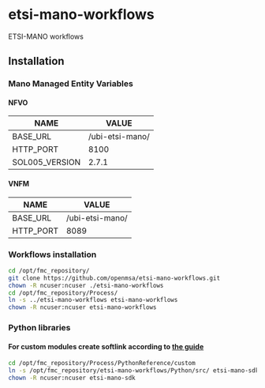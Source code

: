 # etsi-mano-workflows
ETSI-MANO workflows

## Installation

### Mano Managed Entity Variables

#### NFVO
| NAME | VALUE |
| ------ | ------ |
| BASE_URL | /ubi-etsi-mano/ |
| HTTP_PORT | 8100 |
| SOL005_VERSION | 2.7.1 |

#### VNFM
| NAME | VALUE |
| ------ | ------ |
| BASE_URL | /ubi-etsi-mano/ |
| HTTP_PORT | 8089 |


### Workflows installation

```sh
cd /opt/fmc_repository/
git clone https://github.com/openmsa/etsi-mano-workflows.git
chown -R ncuser:ncuser ./etsi-mano-workflows
cd /opt/fmc_repository/Process/
ln -s ../etsi-mano-workflows etsi-mano-workflows
chown -R ncuser:ncuser etsi-mano-workflows
```

### Python libraries
#### For custom modules create softlink according to [the guide](https://ubiqube.com/wp-content/docs/2.4.1/developer-guide/developer-guide-single.html#_how_to_extend_the_sdk)

```sh
cd /opt/fmc_repository/Process/PythonReference/custom
ln -s /opt/fmc_repository/etsi-mano-workflows/Python/src/ etsi-mano-sdk
chown -R ncuser:ncuser etsi-mano-sdk
```



